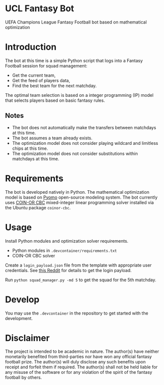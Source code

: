 # UCL Fantasy Bot
UEFA Champions League Fantasy Football bot based on mathematical optimization

# Introduction
The bot at this time is a simple Python script that logs into a Fantasy Football session for squad management:
- Get the current team,
- Get the feed of players data,
- Find the best team for the next matchday.

The optimal team selection is based on a integer programming (IP) model that selects players based on basic fantasy rules.

## Notes
- The bot does not automatically make the transfers between matchdays at this time.
- The bot assumes a team already exists.
- The optimization model does not consider playing wildcard and limitless chips at this time.
- The optimization model does not consider substitutions within matchdays at this time.

# Requirements
The bot is developed natively in Python. The mathematical optimization model is based on [Pyomo](https://pyomo.readthedocs.io/en/stable/) open-source modeling system. The bot currently uses [COIN-OR CBC](https://projects.coin-or.org/Cbc) mixed-integer linear programming solver installed via the Ubuntu package `coinor-cbc`.

# Usage
Install Python modules and optimization solver requirements.
- Python modules in `.devcontainer/requirements.txt`
- COIN-OR CBC solver

Create a `login_payload.json` file from the template with appropriate user credentials. See [this Reddit](https://www.reddit.com/r/FantasyCL/comments/mmq80a/uefa_fantasy_cl_data_api/) for details to get the login payload.

Run `python squad_manager.py -md 5` to get the squad for the 5th matchday.

# Develop
You may use the `.devcontainer` in the repository to get started with the development.

# Disclaimer
The project is intended to be academic in nature. The author(s) have neither monetarily benefited from third-parties nor have won any official fantasy football prize. The author(s) will duly disclose any such benefits upon receipt and forfeit them if required. The author(s) shall not be held liable for any misuse of the software or for any violation of the spirit of the fantasy football by others.